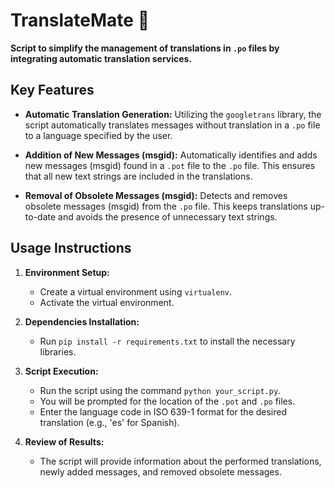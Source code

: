 # TranslateMate 🧉

**Script to simplify the management of translations in `.po` files by integrating automatic translation services.**

## Key Features

- **Automatic Translation Generation:** Utilizing the `googletrans` library, the script automatically translates messages without translation in a `.po` file to a language specified by the user.

- **Addition of New Messages (msgid):** Automatically identifies and adds new messages (msgid) found in a `.pot` file to the `.po` file. This ensures that all new text strings are included in the translations.

- **Removal of Obsolete Messages (msgid):** Detects and removes obsolete messages (msgid) from the `.po` file. This keeps translations up-to-date and avoids the presence of unnecessary text strings.

## Usage Instructions

1. **Environment Setup:**
    - Create a virtual environment using `virtualenv`.
    - Activate the virtual environment.

2. **Dependencies Installation:**
    - Run `pip install -r requirements.txt` to install the necessary libraries.

3. **Script Execution:**
    - Run the script using the command `python your_script.py`.
    - You will be prompted for the location of the `.pot` and `.po` files.
    - Enter the language code in ISO 639-1 format for the desired translation (e.g., 'es' for Spanish).

4. **Review of Results:**
    - The script will provide information about the performed translations, newly added messages, and removed obsolete messages.
